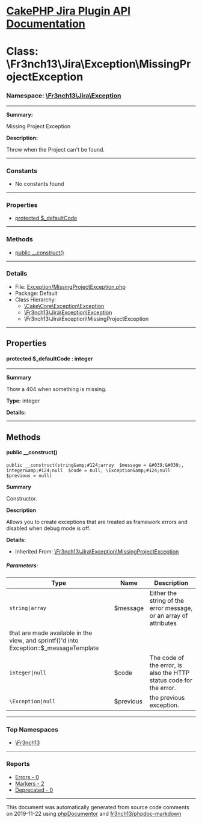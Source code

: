 # [CakePHP Jira Plugin API Documentation](../home)

# Class: \Fr3nch13\Jira\Exception\MissingProjectException
### Namespace: [\Fr3nch13\Jira\Exception](../namespaces/Fr3nch13.Jira.Exception.md)
---
**Summary:**

Missing Project Exception

**Description:**

Throw when the Project can't be found.

---
### Constants
* No constants found
---
### Properties
* [protected $_defaultCode](../classes/Fr3nch13.Jira.Exception.MissingProjectException.md#property__defaultCode)
---
### Methods
* [public __construct()](../classes/Fr3nch13.Jira.Exception.MissingProjectException.md#method___construct)
---
### Details
* File: [Exception/MissingProjectException.php](../files/Exception.MissingProjectException.md)
* Package: Default
* Class Hierarchy:  
  * [\Cake\Core\Exception\Exception]()
  * [\Fr3nch13\Jira\Exception\Exception](../classes/Fr3nch13.Jira.Exception.Exception.md)
  * \Fr3nch13\Jira\Exception\MissingProjectException
---
## Properties
<a name="property__defaultCode"></a>
#### protected $_defaultCode : integer
---
**Summary**

Thow a 404 when something is missing.

**Type:** integer

**Details:**



---
## Methods
<a name="method___construct" class="anchor"></a>
#### public __construct() 

```
public __construct(string&amp;#124;array  $message = &#039;&#039;, integer&amp;#124;null  $code = null, \Exception&amp;#124;null  $previous = null) 
```

**Summary**

Constructor.

**Description**

Allows you to create exceptions that are treated as framework errors and disabled
when debug mode is off.

**Details:**
* Inherited From: [\Fr3nch13\Jira\Exception\MissingProjectException](../classes/Fr3nch13.Jira.Exception.MissingProjectException.md)
##### Parameters:
| Type | Name | Description |
| ---- | ---- | ----------- |
| <code>string&#124;array</code> | $message  | Either the string of the error message, or an array of attributes
  that are made available in the view, and sprintf()'d into Exception::$_messageTemplate |
| <code>integer&#124;null</code> | $code  | The code of the error, is also the HTTP status code for the error. |
| <code>\Exception&#124;null</code> | $previous  | the previous exception. |





---

### Top Namespaces

* [\Fr3nch13](../namespaces/Fr3nch13.md)

---

### Reports
* [Errors - 0](../reports/errors)
* [Markers - 2](../reports/markers)
* [Deprecated - 0](../reports/deprecated)

---

This document was automatically generated from source code comments on 2019-11-22 using [phpDocumentor](http://www.phpdoc.org/) and [fr3nch13/phpdoc-markdown](https://github.com/fr3nch13/phpdoc-markdown)
